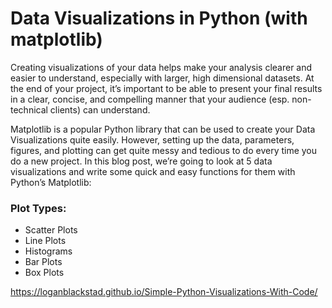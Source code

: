 # Data Visualizations in Python (with matplotlib)

Creating visualizations of your data helps make your analysis clearer and easier to understand, especially with larger, high dimensional datasets. At the end of your project, it’s important to be able to present your final results in a clear, concise, and compelling manner that your audience (esp. non-technical clients) can understand.

Matplotlib is a popular Python library that can be used to create your Data Visualizations quite easily. However, setting up the data, parameters, figures, and plotting can get quite messy and tedious to do every time you do a new project. In this blog post, we’re going to look at 5 data visualizations and write some quick and easy functions for them with Python’s Matplotlib:

### Plot Types:
- Scatter Plots
- Line Plots
- Histograms
- Bar Plots
- Box Plots


https://loganblackstad.github.io/Simple-Python-Visualizations-With-Code/
